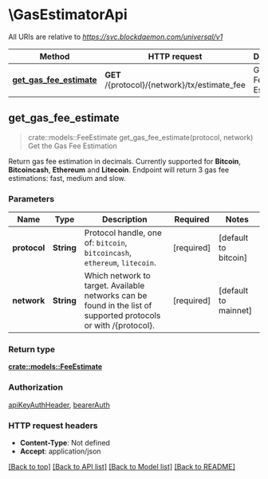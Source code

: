 # \GasEstimatorApi

All URIs are relative to *https://svc.blockdaemon.com/universal/v1*

Method | HTTP request | Description
------------- | ------------- | -------------
[**get_gas_fee_estimate**](GasEstimatorApi.md#get_gas_fee_estimate) | **GET** /{protocol}/{network}/tx/estimate_fee | Get the Gas Fee Estimation



## get_gas_fee_estimate

> crate::models::FeeEstimate get_gas_fee_estimate(protocol, network)
Get the Gas Fee Estimation

Return gas fee estimation in decimals.  Currently supported for **Bitcoin**, **Bitcoincash**, **Ethereum** and **Litecoin**. Endpoint will return 3 gas fee estimations: fast, medium and slow. 

### Parameters


Name | Type | Description  | Required | Notes
------------- | ------------- | ------------- | ------------- | -------------
**protocol** | **String** | Protocol handle, one of: `bitcoin`, `bitcoincash`, `ethereum`, `litecoin`.  | [required] |[default to bitcoin]
**network** | **String** | Which network to target. Available networks can be found in the list of supported protocols or with /{protocol}. | [required] |[default to mainnet]

### Return type

[**crate::models::FeeEstimate**](fee_estimate.md)

### Authorization

[apiKeyAuthHeader](../README.md#apiKeyAuthHeader), [bearerAuth](../README.md#bearerAuth)

### HTTP request headers

- **Content-Type**: Not defined
- **Accept**: application/json

[[Back to top]](#) [[Back to API list]](../README.md#documentation-for-api-endpoints) [[Back to Model list]](../README.md#documentation-for-models) [[Back to README]](../README.md)

